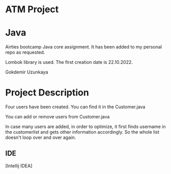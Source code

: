 # ATM Project

# Java

Airties bootcamp Java core assignment. It has been added to my personal repo as requested.

Lombok library is used. The first creation date is 22.10.2022.

Gokdemir Uzunkaya

# Project Description


Four users have been created. You can find it in the Customer.java

You can add or remove users from Customer.java

In case many users are added, in order to optimize, it first finds username in the customerlist and gets other information accordingly. So the whole list doesn't loop over and over again.

## IDE
[Intellij IDEA]